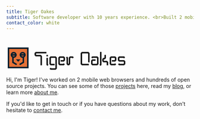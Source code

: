 ```yaml
---
title: Tiger Oakes
subtitle: Software developer with 10 years experience. <br>Built 2 mobile web browsers & hundreds of open source projects.
contact_color: white
---
```


<h1 class="home__heading">
  <a class="logo" href="/">
    <svg class="logo__icon icon animate" width="320" height="64" viewBox="0 0 80 16">
      <title>Tiger Oakes</title>
      <rect class="background" width="12" height="12" x="2" y="2" fill="#e67237"/>
      <g fill="none" stroke="#032030">
        <rect class="outline" width="13" height="13" x="1.5" y="1.5"/>
        <circle class="eye" cx="5" cy="6" r="1.5"/>
        <circle class="eye" cx="11" cy="6" r="1.5"/>
        <path class="eye-closed" d="M3 6h4"/>
        <path class="eye-closed" d="M9 6h4"/>
        <path d="M4.5,7.5v3.5l2.5,1.5m4.5,-4.9v3.4l-2.5,1.5"/>
      </g>
      <path fill="#032030" d="M8,10.6l1.5,-1.6h-3l1.5,1.6Z"/>
      <clipPath id="i">
        <path d="M29 8v6h-3V8h3zm0-1h-3V5h3v2z"/>
      </clipPath>
      <g class="text" fill="none" stroke="currentColor" opacity="0.5" stroke-miterlimit="1.5">
        <path style="animation-delay:0.3s" d="M23.5 13V7l-.5-.5h-3l-.5-.5V5l.5-.5h7"/>
        <path style="animation-delay:0.6s" d="M28 13l-.5-.5V6" clip-path="url(#i)"/>
        <path style="animation-delay:0.9s" d="M32.5,12.5h-2.5l-.5,-.5v-4l.5,-.5h3l.5,.5v7l-.5,.5h-3l-.5,-.5"/>
        <path style="animation-delay:1.2s" d="M36.5,10h2l.5,-.5v-1.5l-.5,-.5h-2.5l-.5,.5v4l.5,.5h2.5l.5,-.5"/>
        <path style="animation-delay:1.5s" d="M40.5,7.5l.5,.5v4l.5,.5h.5l.5,-.5v-4l.5,-.5h1.5l.5,.5"/>
        <path style="animation-delay:0.3s" d="M55.5,12.5h-4.5l-.5,-.5v-7l.5,-.5h4l.5,.5v6"/>
        <path style="animation-delay:0.6s" d="M57.5,8l.5,-.5h3l.5,.5v4l-.5,.5h-3l-.5,-.5v-2l.5,-.5h2"/>
        <path style="animation-delay:0.9s" d="M63,13l.5,-.5v-8.5"/>
        <path style="animation-delay:1.2s" d="M66.5,6v2l-.5,.5h-.5l-.5,.5v1l.5,.5h2l.5,.5v2"/>
        <path style="animation-delay:1.5s" d="M71,10h2l.5,-.5v-1.5l-.5,-.5h-2.5l-.5,.5v4l.5,.5h2.5l.5,-.5"/>
        <path style="animation-delay:1.8s" d="M75.5,12l.5,.5h3l.5,-.5v-1.5l-.5,-.5h-3l-.5,-.5v-1.5l.5,-.5h3l.5,.5"/>
      </g>
      <g class="text" fill="none" stroke="currentColor" stroke-miterlimit="1.5">
        <path style="animation-delay:0.5s" d="M23.5 13V7l-.5-.5h-3l-.5-.5V5l.5-.5h7"/>
        <path style="animation-delay:0.8s" d="M28 13l-.5-.5V6" clip-path="url(#i)"/>
        <path style="animation-delay:1.1s" d="M32.5,12.5h-2.5l-.5,-.5v-4l.5,-.5h3l.5,.5v7l-.5,.5h-3l-.5,-.5"/>
        <path style="animation-delay:1.4s" d="M36.5,10h2l.5,-.5v-1.5l-.5,-.5h-2.5l-.5,.5v4l.5,.5h2.5l.5,-.5"/>
        <path style="animation-delay:1.7s" d="M40.5,7.5l.5,.5v4l.5,.5h.5l.5,-.5v-4l.5,-.5h1.5l.5,.5"/>
        <path style="animation-delay:0.5s" d="M55.5,12.5h-4.5l-.5,-.5v-7l.5,-.5h4l.5,.5v6"/>
        <path style="animation-delay:0.8s" d="M57.5,8l.5,-.5h3l.5,.5v4l-.5,.5h-3l-.5,-.5v-2l.5,-.5h2"/>
        <path style="animation-delay:1.1s" d="M63,13l.5,-.5v-8.5"/>
        <path style="animation-delay:1.4s" d="M66.5,6v2l-.5,.5h-.5l-.5,.5v1l.5,.5h2l.5,.5v2"/>
        <path style="animation-delay:1.7s" d="M71,10h2l.5,-.5v-1.5l-.5,-.5h-2.5l-.5,.5v4l.5,.5h2.5l.5,-.5"/>
        <path style="animation-delay:2s" d="M75.5,12l.5,.5h3l.5,-.5v-1.5l-.5,-.5h-3l-.5,-.5v-1.5l.5,-.5h3l.5,.5"/>
      </g>
    </svg>
  </a>
</h1>

Hi, I'm <span class="my-name" data-popup="yes, that's my real name">Tiger</span>! I've worked on 2 mobile web browsers and hundreds of open source projects. You can see some of those [projects](/projects/) here, read my [blog](/posts/), or learn more [about me](/resume/).

If you'd like to get in touch or if you have questions about my work, don't hesitate to [contact me](#contact).
